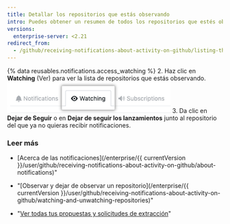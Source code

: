 ```yaml
---
title: Detallar los repositorios que estás observando
intro: Puedes obtener un resumen de todos los repositorios que estés observando para poder eliminar fácilmente cualquiera del que ya no te interese recibir notificaciones.
versions:
  enterprise-server: <2.21
redirect_from:
  - /github/receiving-notifications-about-activity-on-github/listing-the-repositories-youre-watching
---
```

{% data reusables.notifications.access_watching %}
2. Haz clic en **Watching** (Ver) para ver la lista de repositorios que estás observando. ![Lista de repositorios observados](/assets/images/help/notifications/notifications-watching-tab.png)
3. Da clic en **Dejar de Seguir** o en **Dejar de seguir los lanzamientos** junto al repositorio del que ya no quieras recibir notificaciones.

### Leer más

- [Acerca de las notificaciones](/enterprise/{{ currentVersion }}/user/github/receiving-notifications-about-activity-on-github/about-notifications)"
- "[Observar y dejar de observar un repositorio](/enterprise/{{ currentVersion }}/user/github/receiving-notifications-about-activity-on-github/watching-and-unwatching-repositories)"

- "[Ver todas tus propuestas y solicitudes de extracción](/articles/viewing-all-of-your-issues-and-pull-requests)"
